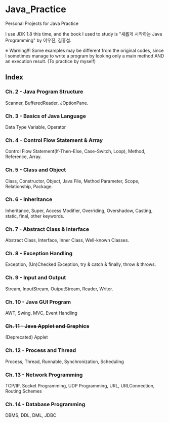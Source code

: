 # Java_Practice

Personal Projects for Java Practice

I use JDK 1.8 this time, and the book I used to study is "새롭게 시작하는 Java Programming" by 이우진, 김홍섭.

※ Warning!!! Some examples may be different from the original codes, since I sometimes manage to write a program by looking only a main method AND an execution result. (To practice by myself)

## Index
### Ch. 2 - Java Program Structure
Scanner, BufferedReader, JOptionPane.
### Ch. 3 - Basics of Java Language
Data Type Variable, Operator
### Ch. 4 - Control Flow Statement & Array
Control Flow Statement(If-Then-Else, Case-Switch, Loop), Method, Reference, Array.
### Ch. 5 - Class and Object
Class, Constructor, Object, Java File, Method Parameter, Scope, Relationship, Package.
### Ch. 6 - Inheritance
Inheritance, Super, Access Modifier, Overriding, Overshadow, Casting, static, final, other keywords.
### Ch. 7 - Abstract Class & Interface
Abstract Class, Interface, Inner Class, Well-known Classes.
### Ch. 8 - Exception Handling
Exception, (Un)Checked Exception, try & catch & finally, throw & throws.
### Ch. 9 - Input and Output
Stream, InputStream, OutputStream, Reader, Writer.
### Ch. 10 - Java GUI Program
AWT, Swing, MVC, Event Handling
### ~~Ch. 11 - Java Applet and Graphics~~
(Deprecated) Applet
### Ch. 12 - Process and Thread
Process, Thread, Runnable, Synchronization, Scheduling
### Ch. 13 - Network Programming
TCP/IP, Socket Programming, UDP Programming, URL, URLConnection, Routing Schemes
### Ch. 14 - Database Programming
DBMS, DDL, DML, JDBC
